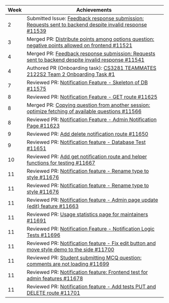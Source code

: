 | Week | Achievements |
| ---- | ------------ |
| 2 | Submitted Issue: [Feedback response submission: Requests sent to backend despite invalid response #11539](https://github.com/TEAMMATES/teammates/issues/11539) |
| 3 | Merged PR: [Distribute points among options question: negative points allowed on frontend #11521](https://github.com/TEAMMATES/teammates/pull/11521) |
| 4 | Merged PR: [Feedback response submission: Requests sent to backend despite invalid response #11541](https://github.com/TEAMMATES/teammates/pull/11541) |
| 4 | Authored PR (Onboarding task): [CS3281 TEAMMATES 2122S2 Team 2 Onboarding Task #1](https://github.com/TEAMMATES-2122S2-Team2/teammates/pull/1) |
| 7 | Reviewed PR: [Notification Feature - Skeleton of DB #11575](https://github.com/TEAMMATES/teammates/pull/11575) |
| 8 | Reviewed PR: [Notification Feature - GET route #11625](https://github.com/TEAMMATES/teammates/pull/11625) |
| 8 | Merged PR: [Copying question from another session: optimize fetching of available questions #11566](https://github.com/TEAMMATES/teammates/pull/11566) |
| 8 | Reviewed PR: [Notification Feature - Admin Notification Page #11623](https://github.com/TEAMMATES/teammates/pull/11623) |
| 9 | Reviewed PR: [Add delete notification route #11650](https://github.com/TEAMMATES/teammates/pull/11650)
| 9 | Reviewed PR: [Notification feature - Database Test #11651](https://github.com/TEAMMATES/teammates/pull/11651)
| 10 | Reviewed PR: [Add get notification route and helper functions for testing #11667](https://github.com/TEAMMATES/teammates/pull/11667)
| 11 | Reviewed PR: [Notification feature - Rename type to style #11676](https://github.com/TEAMMATES/teammates/pull/11676)
| 11 | Reviewed PR: [Notification feature - Rename type to style #11676](https://github.com/TEAMMATES/teammates/pull/11676)
| 11 | Reviewed PR: [Notification feature - Admin page update (edit) feature #11663](https://github.com/TEAMMATES/teammates/pull/11663)
| 11 | Reviewed PR: [Usage statistics page for maintainers #11691](https://github.com/TEAMMATES/teammates/pull/11691)
| 11 | Reviewed PR: [Notification Feature - Notification Logic Tests #11696](https://github.com/TEAMMATES/teammates/pull/11696)
| 11 | Reviewed PR: [Notification feature - Fix edit button and move style demo to the side #11700](https://github.com/TEAMMATES/teammates/pull/11700)
| 11 | Reviewed PR: [Student submitting MCQ question: comments are not loading #11699](https://github.com/TEAMMATES/teammates/pull/11699)
| 11 | Reviewed PR: [Notification feature: Frontend test for admin features #11678](https://github.com/TEAMMATES/teammates/pull/11678)
| 11 | Reviewed PR: [Notification feature - Add tests PUT and DELETE route #11701](https://github.com/TEAMMATES/teammates/pull/11701)